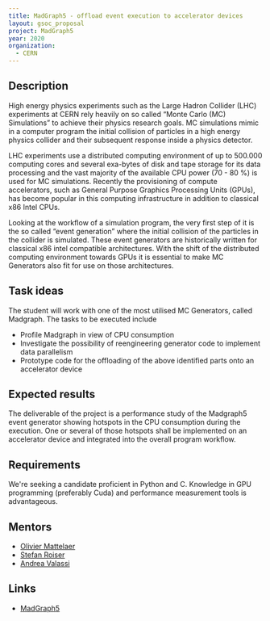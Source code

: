 ```yaml
---
title: MadGraph5 - offload event execution to accelerator devices
layout: gsoc_proposal
project: MadGraph5
year: 2020
organization:
  - CERN
---
```


## Description
High energy physics experiments such as the Large Hadron Collider (LHC) experiments at CERN rely heavily on so called “Monte Carlo (MC) Simulations” to achieve their physics research goals. MC simulations mimic in a computer program the initial collision of particles in a high energy physics collider and their subsequent response inside a physics detector.

LHC experiments use a distributed computing environment of up to 500.000 computing cores and several exa-bytes of disk and tape storage for its data processing and the vast majority of the available CPU power (70 - 80 %) is used for MC simulations. Recently the provisioning of compute accelerators, such as General Purpose Graphics Processing Units (GPUs), has become popular in this computing infrastructure in addition to classical x86 Intel CPUs.

Looking at the workflow of a simulation program, the very first step of it is the so called “event generation” where the initial collision of the particles in the collider is simulated. These event generators are historically written for classical x86 intel compatible architectures. With the shift of the distributed computing environment towards GPUs it is essential to make MC Generators also fit for use on those architectures.

## Task ideas
The student will work with one of the most utilised MC Generators, called Madgraph. The tasks to be executed include

 * Profile Madgraph in view of CPU consumption
 * Investigate the possibility of reengineering generator code to implement data parallelism
 * Prototype code for the offloading of the above identified parts onto an accelerator device

## Expected results
The deliverable of the project is a performance study of the Madgraph5 event generator showing hotspots in the CPU consumption during the execution. One or several of those hotspots shall be implemented on an accelerator device and integrated into the overall program workflow. 

## Requirements
We're seeking a candidate proficient in Python and C. Knowledge in GPU programming (preferably Cuda) and performance measurement tools is advantageous.

## Mentors
  * [Olivier Mattelaer](mailto:olivier.mattelaer@uclouvain.be)
  * [Stefan Roiser](mailto:stefan.roiser@cern.ch)
  * [Andrea Valassi](mailto:andrea.valassi@cern.ch)

## Links
  * [MadGraph5](https://launchpad.net/mg5amcnlo)
